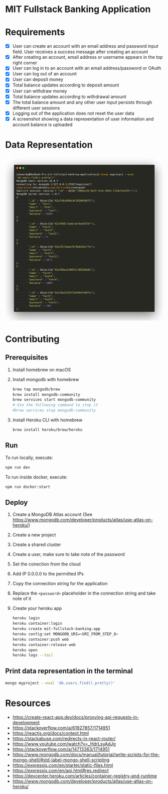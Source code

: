 # MIT Fullstack Banking Application

# Requirements

- [X] User can create an account with an email address and password input field. User receives a success message after creating an account
- [X] After creating an account, email address or username appears in the top right corner
- [X] User can log in to an account with an email address/password or OAuth
- [X] User can log out of an account
- [X] User can deposit money
- [X] Total balance updates according to deposit amount
- [X] User can withdraw money
- [X] Total balance updates according to withdrawal amount
- [X] The total balance amount and any other user input persists through different user sessions
- [X] Logging out of the application does not reset the user data
- [X] A screenshot showing a data representation of user information and account balance is uploaded

# Data Representation

![Data Representation](./images/data-representation.png)

# Contributing

## Prerequisites

1. Install homebrew on macOS
2. Install mongodb with homebrew

    ```bash
    brew tap mongodb/brew
    brew install mongodb-community
    brew services start mongodb-community
    # Use the following command to stop it
    #brew services stop mongodb-community
    ```

3. Install Heroku CLI with homebrew

    ```bash
    brew install heroku/brew/heroku
    ```

## Run

To run locally, execute:

```bash
npm run dev
```

To run inside docker, execute:

```bash
npm run docker:start
```

## Deploy

1. Create a MongoDB Atlas account (See https://www.mongodb.com/developer/products/atlas/use-atlas-on-heroku/)
2. Create a new project
3. Create a shared cluster
4. Create a user, make sure to take note of the password
5. Set the conection from the cloud
6. Add IP 0.0.0.0 to the permitted IPs
7. Copy the connection string for the application
8. Replace the `<password>` placeholder in the connection string and take note of it
9. Create your heroku app

    ```bash
    heroku login
    heroku container:login
    heroku create mit-fullstack-banking-app
    heroku config:set MONGODB_URI=<URI_FROM_STEP_8>
    heroku container:push web
    heroku container:release web
    heroku open
    heroku logs --tail
    ```

## Print data representation in the terminal

```bash
mongo myproject --eval 'db.users.find().pretty()'
```

# Resources

- https://create-react-app.dev/docs/proxying-api-requests-in-development
- https://stackoverflow.com/a/61927857/1714951
- https://reactjs.org/docs/context.html
- https://stackabuse.com/redirects-in-react-router/
- https://www.youtube.com/watch?v=_HdrLsyAdJg
- https://stackoverflow.com/a/14713363/1714951
- https://www.mongodb.com/docs/manual/tutorial/write-scripts-for-the-mongo-shell/#std-label-mongo-shell-scripting
- https://expressjs.com/en/starter/static-files.html
- https://expressjs.com/en/api.html#res.redirect
- https://devcenter.heroku.com/articles/container-registry-and-runtime
- https://www.mongodb.com/developer/products/atlas/use-atlas-on-heroku/
